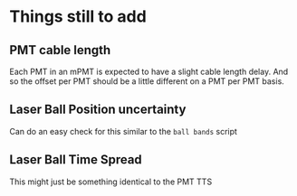 # Things still to add 

## PMT cable length 
Each PMT in an mPMT is expected to have a slight cable length delay. And so the offset per PMT should be a little different on a PMT per PMT basis.

## Laser Ball Position uncertainty 
Can do an easy check for this similar to the ``ball bands`` script 

## Laser Ball Time Spread 
This might just be something identical to the PMT TTS 